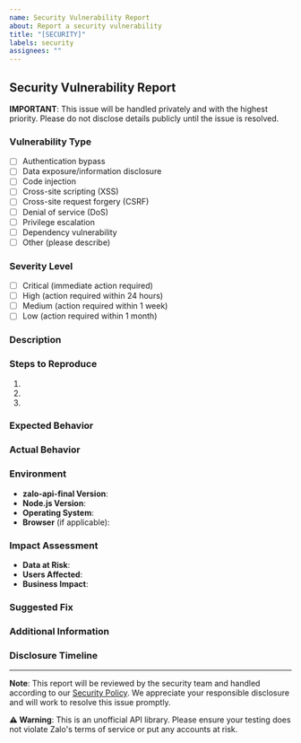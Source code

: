 ```yaml
---
name: Security Vulnerability Report
about: Report a security vulnerability
title: "[SECURITY]"
labels: security
assignees: ""
---
```


## Security Vulnerability Report

**IMPORTANT**: This issue will be handled privately and with the highest priority. Please do not disclose details publicly until the issue is resolved.

### Vulnerability Type
<!-- Please select the type of vulnerability -->
- [ ] Authentication bypass
- [ ] Data exposure/information disclosure
- [ ] Code injection
- [ ] Cross-site scripting (XSS)
- [ ] Cross-site request forgery (CSRF)
- [ ] Denial of service (DoS)
- [ ] Privilege escalation
- [ ] Dependency vulnerability
- [ ] Other (please describe)

### Severity Level
<!-- Please assess the severity -->
- [ ] Critical (immediate action required)
- [ ] High (action required within 24 hours)
- [ ] Medium (action required within 1 week)
- [ ] Low (action required within 1 month)

### Description
<!-- Please provide a clear and detailed description of the vulnerability -->

### Steps to Reproduce
<!-- Please provide clear steps to reproduce the vulnerability -->
1. 
2. 
3. 

### Expected Behavior
<!-- What should happen normally? -->

### Actual Behavior
<!-- What actually happens due to the vulnerability? -->

### Environment
<!-- Please provide details about the environment -->
- **zalo-api-final Version**: 
- **Node.js Version**: 
- **Operating System**: 
- **Browser** (if applicable): 

### Impact Assessment
<!-- What is the potential impact of this vulnerability? -->
- **Data at Risk**: 
- **Users Affected**: 
- **Business Impact**: 

### Suggested Fix
<!-- Do you have any suggestions for fixing this vulnerability? (optional) -->

### Additional Information
<!-- Any additional context, logs, or evidence -->
<!-- You can drag and drop files here -->

### Disclosure Timeline
<!-- When do you plan to disclose this publicly? (if applicable) -->

---

**Note**: This report will be reviewed by the security team and handled according to our [Security Policy](https://github.com/RFS-ADRENO/zalo-api-final/blob/main/SECURITY.md). We appreciate your responsible disclosure and will work to resolve this issue promptly.

**⚠️ Warning**: This is an unofficial API library. Please ensure your testing does not violate Zalo's terms of service or put any accounts at risk. 
